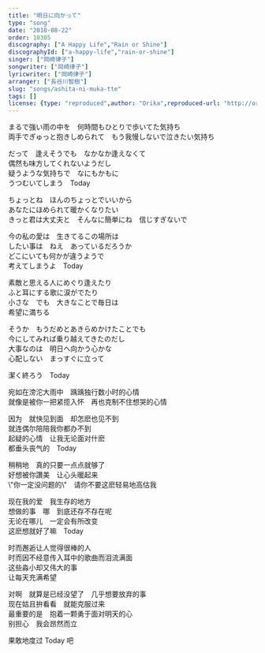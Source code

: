 ```yaml
---
title: "明日に向かって"
type: "song"
date: "2010-08-22"
order: 10305
discography: ["A Happy Life","Rain or Shine"]
discographyId: ["a-happy-life","rain-or-shine"]
singer: ["岡崎律子"]
songwriter: ["岡崎律子"]
lyricwriter: ["岡崎律子"]
arranger: ["長谷川智樹"]
slug: "songs/ashita-ni-muka-tte"
tags: []
license: {type: "reproduced",author: "Orika",reproduced-url: "http://orikamushi.myweb.hinet.net/",reproduced-website: "織歌蟲網站"}
---
```


まるで強い雨の中を　何時間もひとりで歩いてた気持ち   
両手でぎゅっと抱きしめられて　もう我慢しないで泣きたい気持ち   
  
だって　逢えそうでも　なかなか逢えなくて   
偶然も味方してくれないようだし   
疑うような気持ちで　なにもかもに   
うつむいてしまう　Today   
  
ちょっとね　ほんのちょっとでいいから　   
あなたにほめられて暖かくなりたい   
きっと君は大丈夫と　そんなに簡単にね　信じすぎないで   
  
今の私の愛は　生きてるこの場所は   
したい事は　ねえ　あっているだろうか   
どこにいても何かが違うようで   
考えてしまうよ　Today   
  
素敵と思える人にめぐり逢えたり   
ふと耳にする歌に涙がでたり   
小さな　でも　大きなことで毎日は   
希望に満ちる   
  
そうか　もうだめとあきらめかけたことでも   
今にしてみれば乗り越えてきたのだし   
大事なのは　明日へ向かう心かな   
心配しない　まっすぐに立って   
  
潔く終ろう　Today  
  
宛如在滂沱大雨中　踽踽独行数小时的心情   
就像是被你一把紧揽入怀　再也克制不住想哭的心情   
  
因为　就快见到面　却怎麽也见不到   
就连偶尔陪陪我你都办不到   
起疑的心情　让我无论面对什麽   
都垂头丧气的　Today   
  
稍稍地　真的只要一点点就够了   
好想被你讚美　让心头暖起来   
\\"你一定没问题的\\"　请你不要这麽轻易地高估我   
  
现在我的爱　我生存的地方   
想做的事　哪　到底还存不存在呢   
无论在哪儿　一定会有所改变   
这麽想就好了嘛　Today   
  
时而邂逅让人觉得很棒的人   
时而因不经意传入耳中的歌曲而泪流满面   
这些淼小却又伟大的事   
让每天充满希望   
  
对啊　就算是已经没望了　几乎想要放弃的事   
现在姑且拚看看　就能克服过来   
最重要的是　抱着一颗勇于面对明天的心   
别担心　我会昂然而立   
  
果敢地度过 Today 吧
